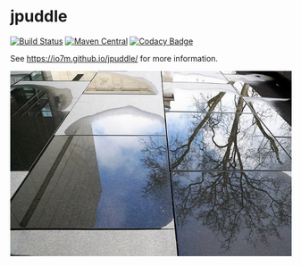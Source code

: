 jpuddle
===

[![Build Status](https://travis-ci.org/io7m/jpuddle.svg)](https://travis-ci.org/io7m/jpuddle)
[![Maven Central](https://maven-badges.herokuapp.com/maven-central/com.io7m.jpuddle/com.io7m.jpuddle/badge.png)](https://maven-badges.herokuapp.com/maven-central/com.io7m.jpuddle/com.io7m.jpuddle)
[![Codacy Badge](https://api.codacy.com/project/badge/Grade/c38d59de52c3405ba7deb0d649a4dfff)](https://www.codacy.com/app/github_79/jpuddle?utm_source=github.com&amp;utm_medium=referral&amp;utm_content=io7m/jpuddle&amp;utm_campaign=Badge_Grade)

See https://io7m.github.io/jpuddle/ for more information.

![jpuddle](./src/site/resources/jpuddle.jpg?raw=true)

